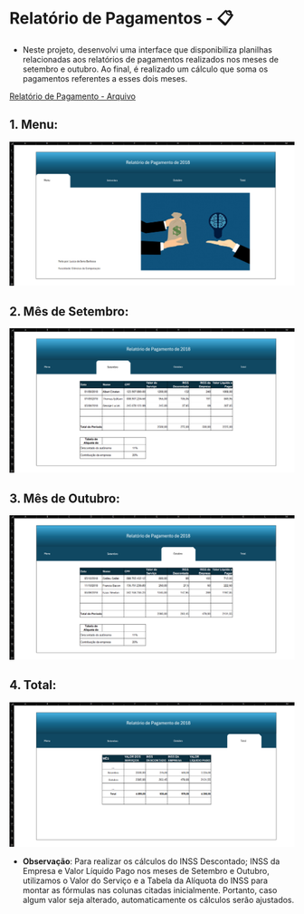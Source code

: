 # Relatório de Pagamentos - 📋

- Neste projeto, desenvolvi uma interface que disponibiliza planilhas relacionadas aos relatórios de pagamentos realizados nos meses de setembro e outubro. Ao final, é realizado um cálculo que soma os pagamentos referentes a esses dois meses.

<a href="RPA-2018.xlsx">Relatório de Pagamento - Arquivo</a>

## 1. Menu:

<img src="images/menu.png" alt="Menu"></img>

## 2. Mês de Setembro:

<img src="images/rpa-set.png" alt="Setembro"></img>

## 3. Mês de Outubro:

<img src="images/rpa-out.png" alt="Outubro"></img>

## 4. Total:

<img src="images/total.png" alt="Total"></img>

- <b>Observação</b>: Para realizar os cálculos do INSS Descontado; INSS da Empresa e Valor Líquido Pago nos meses de Setembro e Outubro, utilizamos o Valor do Serviço e a Tabela da Alíquota do INSS para montar as fórmulas nas colunas citadas inicialmente. Portanto, caso algum valor seja alterado, automaticamente os cálculos serão ajustados.